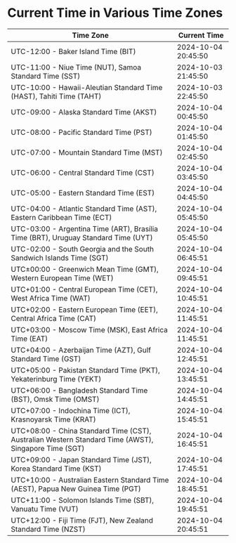 # Current Time in Various Time Zones

| Time Zone | Current Time |
|-----------|--------------|
| UTC-12:00 - Baker Island Time (BIT) | 2024-10-04 20:45:50 |
| UTC-11:00 - Niue Time (NUT), Samoa Standard Time (SST) | 2024-10-03 21:45:50 |
| UTC-10:00 - Hawaii-Aleutian Standard Time (HAST), Tahiti Time (TAHT) | 2024-10-03 22:45:50 |
| UTC-09:00 - Alaska Standard Time (AKST) | 2024-10-04 00:45:50 |
| UTC-08:00 - Pacific Standard Time (PST) | 2024-10-04 01:45:50 |
| UTC-07:00 - Mountain Standard Time (MST) | 2024-10-04 02:45:50 |
| UTC-06:00 - Central Standard Time (CST) | 2024-10-04 03:45:50 |
| UTC-05:00 - Eastern Standard Time (EST) | 2024-10-04 04:45:50 |
| UTC-04:00 - Atlantic Standard Time (AST), Eastern Caribbean Time (ECT) | 2024-10-04 05:45:50 |
| UTC-03:00 - Argentina Time (ART), Brasília Time (BRT), Uruguay Standard Time (UYT) | 2024-10-04 05:45:50 |
| UTC-02:00 - South Georgia and the South Sandwich Islands Time (SGT) | 2024-10-04 06:45:51 |
| UTC±00:00 - Greenwich Mean Time (GMT), Western European Time (WET) | 2024-10-04 09:45:51 |
| UTC+01:00 - Central European Time (CET), West Africa Time (WAT) | 2024-10-04 10:45:51 |
| UTC+02:00 - Eastern European Time (EET), Central Africa Time (CAT) | 2024-10-04 11:45:51 |
| UTC+03:00 - Moscow Time (MSK), East Africa Time (EAT) | 2024-10-04 11:45:51 |
| UTC+04:00 - Azerbaijan Time (AZT), Gulf Standard Time (GST) | 2024-10-04 12:45:51 |
| UTC+05:00 - Pakistan Standard Time (PKT), Yekaterinburg Time (YEKT) | 2024-10-04 13:45:51 |
| UTC+06:00 - Bangladesh Standard Time (BST), Omsk Time (OMST) | 2024-10-04 14:45:51 |
| UTC+07:00 - Indochina Time (ICT), Krasnoyarsk Time (KRAT) | 2024-10-04 15:45:51 |
| UTC+08:00 - China Standard Time (CST), Australian Western Standard Time (AWST), Singapore Time (SGT) | 2024-10-04 16:45:51 |
| UTC+09:00 - Japan Standard Time (JST), Korea Standard Time (KST) | 2024-10-04 17:45:51 |
| UTC+10:00 - Australian Eastern Standard Time (AEST), Papua New Guinea Time (PGT) | 2024-10-04 18:45:51 |
| UTC+11:00 - Solomon Islands Time (SBT), Vanuatu Time (VUT) | 2024-10-04 19:45:51 |
| UTC+12:00 - Fiji Time (FJT), New Zealand Standard Time (NZST) | 2024-10-04 20:45:51 |
